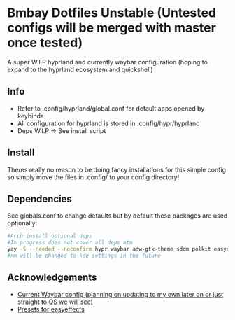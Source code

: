 
# Bmbay Dotfiles Unstable (Untested configs will be merged with master once tested)

A super W.I.P hyprland and currently waybar configuration (hoping to expand to the hyprland ecosystem and quickshell)



## Info
- Refer to .config/hyprland/global.conf for default apps opened by keybinds
- All configuration for hyprland is stored in .config/hypr/hyprland
- Deps W.I.P -> See install script
## Install

Theres really no reason to be doing fancy installations for this simple config so simply move the files in .config/ to your config directory!

## Dependencies
See globals.conf to change defaults but by default these packages are used optionally:
```bash
#Arch install optional deps
#In progress does not cover all deps atm
yay -S --needed --noconfirm hypr waybar adw-gtk-theme sddm polkit easyeffects ghostty dolphin wofi firefox visual-studio-code-bin starship blueman nm-connection-editor
#nm will be changed to kde settings in the future
```

## Acknowledgements

 - [Current Waybar config (planning on updating to my own later on or just straight to QS we will see)](https://github.com/Prateek7071/dotfiles)
 - [Presets for easyeffects](https://github.com/JackHack96/EasyEffects-Presets/)

